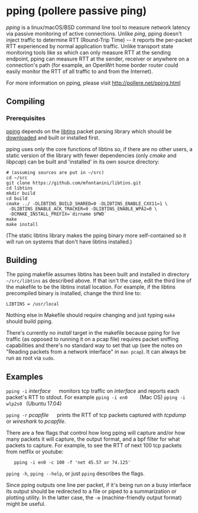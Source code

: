 # pping (pollere passive ping)

_pping_ is a linux/macOS/BSD command line tool to measure network
latency via passive monitoring of active connections.  Unlike _ping_,
pping doesn't inject traffic to determine RTT (Round-Trip Time) -- it
reports the per-packet RTT experienced by normal application traffic.
Unlike transport state monitoring tools like _ss_ which can only measure
RTT at the sending endpoint, pping can measure RTT at the sender,
receiver or anywhere on a connection's path (for example, an OpenWrt
home border router could easily monitor the RTT of all traffic to and
from the Internet).

For more information on pping, please visit http://pollere.net/pping.html

## Compiling ##

### Prerequisites

[pping](https://github.com/pollere/pping/) depends on
the [libtins](http://libtins.github.io/) packet parsing library
which should be [downloaded](http://libtins.github.io/download/) and
built or installed first.

pping uses only the core functions of libtins so, if there are no other
users, a static version of the library with fewer dependencies
(only _cmake_ and _libpcap_) can be built and 'installed' in its own
source directory:
```Shell
# (assuming sources are put in ~/src)
cd ~/src
git clone https://github.com/mfontanini/libtins.git
cd libtins
mkdir build
cd build
cmake ../ -DLIBTINS_BUILD_SHARED=0 -DLIBTINS_ENABLE_CXX11=1 \
 -DLIBTINS_ENABLE_ACK_TRACKER=0 -DLIBTINS_ENABLE_WPA2=0 \
 -DCMAKE_INSTALL_PREFIX=`dirname $PWD`
make
make install
```
(The static libtins library makes the pping binary more self-contained
so it will run on systems that don't have libtins installed.)

## Building

The pping makefile assumes libtins has been built and installed in
directory `~/src/libtins` as described above. If that isn't the case,
edit the third line of the makefile to be the libtins install location.
For example, if the libtins precompiled binary is installed, change the
third line to:
```Shell
LIBTINS = /usr/local
```
Nothing else in Makefile should require changing and just typing `make`
should build pping.

There's currently no _install_ target in the makefile because pping
for live traffic (as opposed to running it on a pcap file)
requires packet sniffing capabilities and there's no standard way
to set that up (see the notes on "Reading packets from a network
interface" in `man pcap`). It can always be run as root via `sudo`.

## Examples ##

`pping -i` _interface_ `  ` monitors tcp traffic on _interface_ and reports
each packet's RTT to stdout. For example
   `pping -i en0    ` (Mac OS)
   `pping -i wlp2s0 ` (Ubuntu 17.04)

`pping -r` _pcapfile_ `  ` prints the RTT of tcp packets captured
with _tcpdump_ or _wireshark_ to _pcapfile_.

There are a few flags that control how long pping will capture and/or how
many packets it will capture, the output format, and a bpf filter for
what packets to capture. For example, to see the RTT of next 100
tcp packets from netflix or youtube:
```Shell
   pping -i en0 -c 100 -f 'net 45.57 or 74.125'
```
`pping -h`, `pping --help`, or just `pping` describes the flags.

Since pping outputs one line per packet, if it's being run on a busy
interface its output should be redirected to a file or piped to a
summarization or plotting utility. In the latter case, the `-m`
(machine-friendly output format) might be useful.
